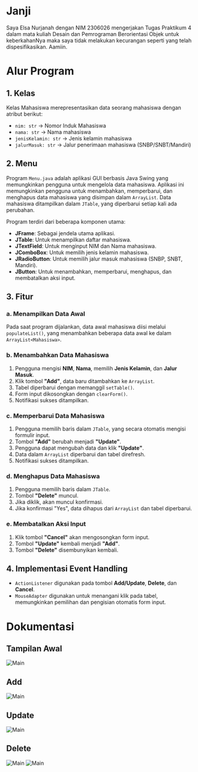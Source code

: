 # Janji
Saya Elsa Nurjanah dengan NIM 2306026 mengerjakan Tugas Praktikum 4 dalam mata kuliah Desain dan Pemrograman Berorientasi Objek untuk keberkahanNya maka saya tidak melakukan kecurangan seperti yang telah dispesifikasikan. Aamiin.

# Alur Program
## **1. Kelas**
Kelas Mahasiswa merepresentasikan data seorang mahasiswa dengan atribut berikut:
- `nim: str` -> Nomor Induk Mahasiswa
- `nama: str` -> Nama mahasiswa
- `jenisKelamin: str` -> Jenis kelamin mahasiswa
- `jalurMasuk: str` -> Jalur penerimaan mahasiswa (SNBP/SNBT/Mandiri)

## **2. Menu**
Program `Menu.java` adalah aplikasi GUI berbasis Java Swing yang memungkinkan pengguna untuk mengelola data mahasiswa. Aplikasi ini memungkinkan pengguna untuk menambahkan, memperbarui, dan menghapus data mahasiswa yang disimpan dalam `ArrayList`. Data mahasiswa ditampilkan dalam `JTable`, yang diperbarui setiap kali ada perubahan.

Program terdiri dari beberapa komponen utama:
- **JFrame**: Sebagai jendela utama aplikasi.
- **JTable**: Untuk menampilkan daftar mahasiswa.
- **JTextField**: Untuk menginput NIM dan Nama mahasiswa.
- **JComboBox**: Untuk memilih jenis kelamin mahasiswa.
- **JRadioButton**: Untuk memilih jalur masuk mahasiswa (SNBP, SNBT, Mandiri).
- **JButton**: Untuk menambahkan, memperbarui, menghapus, dan membatalkan aksi input.

## **3. Fitur**

### **a. Menampilkan Data Awal**
Pada saat program dijalankan, data awal mahasiswa diisi melalui `populateList()`, yang menambahkan beberapa data awal ke dalam `ArrayList<Mahasiswa>`.

### **b. Menambahkan Data Mahasiswa**
1. Pengguna mengisi **NIM**, **Nama**, memilih **Jenis Kelamin**, dan **Jalur Masuk**.
2. Klik tombol **"Add"**, data baru ditambahkan ke `ArrayList`.
3. Tabel diperbarui dengan memanggil `setTable()`.
4. Form input dikosongkan dengan `clearForm()`.
5. Notifikasi sukses ditampilkan.

### **c. Memperbarui Data Mahasiswa**
1. Pengguna memilih baris dalam `JTable`, yang secara otomatis mengisi formulir input.
2. Tombol **"Add"** berubah menjadi **"Update"**.
3. Pengguna dapat mengubah data dan klik **"Update"**.
4. Data dalam `ArrayList` diperbarui dan tabel direfresh.
5. Notifikasi sukses ditampilkan.

### **d. Menghapus Data Mahasiswa**
1. Pengguna memilih baris dalam `JTable`.
2. Tombol **"Delete"** muncul.
3. Jika diklik, akan muncul konfirmasi.
4. Jika konfirmasi "Yes", data dihapus dari `ArrayList` dan tabel diperbarui.

### **e. Membatalkan Aksi Input**
1. Klik tombol **"Cancel"** akan mengosongkan form input.
2. Tombol **"Update"** kembali menjadi **"Add"**.
3. Tombol **"Delete"** disembunyikan kembali.

## **4. Implementasi Event Handling**
- `ActionListener` digunakan pada tombol **Add/Update**, **Delete**, dan **Cancel**.
- `MouseAdapter` digunakan untuk menangani klik pada tabel, memungkinkan pemilihan dan pengisian otomatis form input.

# Dokumentasi
## Tampilan Awal
![Main](https://github.com/elsanrj/TP4DPBO2025C1/blob/main/Dokumentasi/1_select.png?raw=true)
## Add
![Main](https://github.com/elsanrj/TP4DPBO2025C1/blob/main/Dokumentasi/2_add.png?raw=true)
## Update
![Main](https://github.com/elsanrj/TP4DPBO2025C1/blob/main/Dokumentasi/3_update.png?raw=true)
## Delete
![Main](https://github.com/elsanrj/TP4DPBO2025C1/blob/main/Dokumentasi/4_confirmDelete.png?raw=true)
![Main](https://github.com/elsanrj/TP4DPBO2025C1/blob/main/Dokumentasi/5_delete.png?raw=true)
